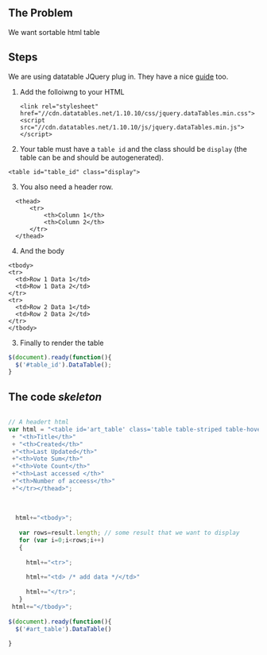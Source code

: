 
## The Problem

We want sortable html table


## Steps

We are using datatable JQuery plug in. They have a nice [guide](https://datatables.net/manual/installation) too.

1. Add the folloiwng to your HTML

    ```
    <link rel="stylesheet" href="//cdn.datatables.net/1.10.10/css/jquery.dataTables.min.css"> 
    <script src="//cdn.datatables.net/1.10.10/js/jquery.dataTables.min.js"></script>
    ```
2. Your table must have a `table id` and the class should be `display` (the table can be and should be autogenerated). 

`<table id="table_id" class="display">`

3. You also need a header row. 
  ```
    <thead>
        <tr>
            <th>Column 1</th>
            <th>Column 2</th>
        </tr>
    </thead>
  ```
4. And the body 
  ```
<tbody>
  <tr>
    <td>Row 1 Data 1</td>
    <td>Row 1 Data 2</td>
  </tr>
  <tr>
    <td>Row 2 Data 1</td>
    <td>Row 2 Data 2</td>
  </tr>
</tbody>
```

3. Finally to render the table 
```javascript
$(document).ready(function(){
  $('#table_id').DataTable();
}
```
## The code *skeleton*

```javascript

// A headert html
var html = "<table id='art_table' class='table table-striped table-hover cell-border'><thead><tr>"
 + "<th>Title</th>"
 + "<th>Created</th>"
 +"<th>Last Updated</th>"
 +"<th>Vote Sum</th>"
 +"<th>Vote Count</th>"
 +"<th>Last accessed </th>"
 +"<th>Number of acceess</th>"
 +"</tr></thead>";
 
 
 
  html+="<tbody>";
   
   var rows=result.length; // some result that we want to display
   for (var i=0;i<rows;i++)
   {
    
     html+="<tr>"; 
     
     html+="<td> /* add data */</td>"
       
     html+="</tr>";
   }
 html+="</tbody>";
   
$(document).ready(function(){
  $('#art_table').DataTable()
  
}
  
  
   
   
 
 
 


```

